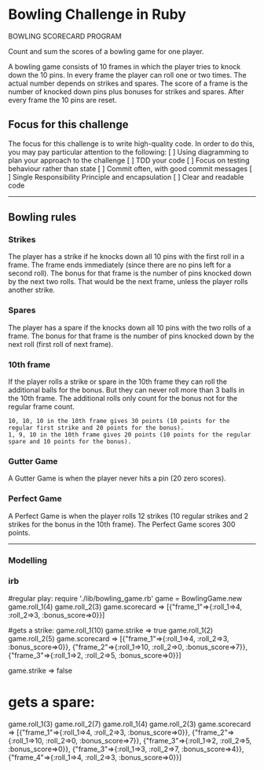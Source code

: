 Bowling Challenge in Ruby
=================

BOWLING SCORECARD PROGRAM


Count and sum the scores of a bowling game for one player.

A bowling game consists of 10 frames in which the player tries to knock down the 10 pins.
In every frame the player can roll one or two times. The actual number depends on strikes and spares. The score of a frame is the number of knocked down pins plus bonuses for strikes and spares. After every frame the 10 pins are reset.


## Focus for this challenge
The focus for this challenge is to write high-quality code.
In order to do this, you may pay particular attention to the following:
[ ] Using diagramming to plan your approach to the challenge
[ ] TDD your code
[ ] Focus on testing behaviour rather than state
[ ] Commit often, with good commit messages
[ ] Single Responsibility Principle and encapsulation
[ ] Clear and readable code

---
## Bowling rules

### Strikes

The player has a strike if he knocks down all 10 pins with the first roll in a frame. The frame ends immediately (since there are no pins left for a second roll). The bonus for that frame is the number of pins knocked down by the next two rolls. That would be the next frame, unless the player rolls another strike.

### Spares

The player has a spare if the knocks down all 10 pins with the two rolls of a frame. The bonus for that frame is the number of pins knocked down by the next roll (first roll of next frame).

### 10th frame

If the player rolls a strike or spare in the 10th frame they can roll the additional balls for the bonus. But they can never roll more than 3 balls in the 10th frame. The additional rolls only count for the bonus not for the regular frame count.

    10, 10, 10 in the 10th frame gives 30 points (10 points for the regular first strike and 20 points for the bonus).
    1, 9, 10 in the 10th frame gives 20 points (10 points for the regular spare and 10 points for the bonus).

### Gutter Game

A Gutter Game is when the player never hits a pin (20 zero scores).

### Perfect Game

A Perfect Game is when the player rolls 12 strikes (10 regular strikes and 2 strikes for the bonus in the 10th frame). The Perfect Game scores 300 points.

---

### Modelling


### irb
#regular play:
require './lib/bowling_game.rb'
game = BowlingGame.new
game.roll_1(4)
game.roll_2(3)
game.scorecard
=> [{"frame_1"=>{:roll_1=>4, :roll_2=>3, :bonus_score=>0}}]

#gets a strike:
game.roll_1(10)
game.strike
=> true
game.roll_1(2)
game.roll_2(5)
game.scorecard
=>
[{"frame_1"=>{:roll_1=>4, :roll_2=>3, :bonus_score=>0}}, {"frame_2"=>{:roll_1=>10, :roll_2=>0, :bonus_score=>7}}, {"frame_3"=>{:roll_1=>2, :roll_2=>5, :bonus_score=>0}}]

game.strike
=> false

# gets a spare:
game.roll_1(3)
game.roll_2(7)
game.roll_1(4)
game.roll_2(3)
game.scorecard
=>
[{"frame_1"=>{:roll_1=>4, :roll_2=>3, :bonus_score=>0}}, {"frame_2"=>{:roll_1=>10, :roll_2=>0, :bonus_score=>7}}, {"frame_3"=>{:roll_1=>2, :roll_2=>5, :bonus_score=>0}}, {"frame_3"=>{:roll_1=>3, :roll_2=>7, :bonus_score=>4}}, {"frame_4"=>{:roll_1=>4, :roll_2=>3, :bonus_score=>0}}]
